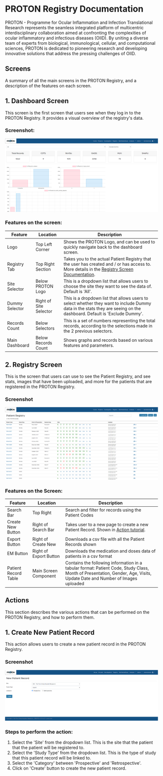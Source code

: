 # PROTON Registry Documentation
PROTON - Programme for Ocular Inflammation and Infection Translational Research represents the seamless integrated platform of multicentric interdisciplinary collaboration aimed at confronting the complexities of ocular inflammatory and infectious diseases (OIID). By uniting a diverse team of experts from biological, immunological, cellular, and computational sciences, PROTON is dedicated to pioneering research and developing innovative solutions that address the pressing challenges of OIID.

## Screens
A summary of all the main screens in the PROTON Registry, and a description of the features on each screen.

## 1. Dashboard Screen
This screen is the first screen that users see when they log in to the PROTON Registry. It provides a visual overview of the registry's data.
### Screenshot:
![dashboard screen screenshot](/src/images/dashboard.png)

### Features on the screen:
| Feature | Location | Description |
| ---- | ---- | ---- |
| Logo | Top Left Corner | Shows the PROTON Logo, and can be used to quickly navigate back to the dashboard screen. |
| Registry Tab | Top Right Section | Takes you to the actual Patient Registry that the user has created and / or has access to. More details in the [Registry Screen Documentation](#registry-screen). |
| Site Selector | Below PROTON Logo | This is a dropdown list that allows users to choose the site they want to see the data of. Default is 'All'. |
| Dummy Selector | Right of Site Selector | This is a dropdown list that allows users to select whether they want to include Dummy data in the stats they are seeing on the dashboard. Default is 'Exclude Dummy'. |
| Records Count | Below Selectors | This is a set of numbers representing the total records, according to the selections made in the 2 previous selectors. |
| Main Dashboard | Below Records Count | Shows graphs and records based on various features and parameters. |

## 2. Registry Screen
This is the screen that users can use to see the Patient Registry, and see stats, images that have been uploaded, and more for the patients that are registered in the PROTON Registry.

### Screenshot
![registry screen screenshot](/src/images/registry%20screen.png)

### Features on the Screen:
| Feature | Location | Description |
| ---- | ---- | ---- |
| Search Bar | Top Right | Search and filter for records using the Patient Codes |
| Create New Button | Right of Search Bar | Takes user to a new page to create a new Patient Record. Shown in [Action tutorial](#1-create-new-patient-record). |
| Export Button | Right of Create New | Downloads a csv file with all the Patient Records shown |
| EM Button | Right of Export Button | Downloads the medication and doses data of patients in a csv format |
| Patient Record Table | Main Screen Component | Contains the following information in a tabular format: Patient Code, Study Class, Month of Presentation, Gender, Age, Visits, Update Date and Number of Images uploaded |

## Actions

This section describes the various actions that can be performed on the PROTON Registry, and how to perform them.

## 1. Create New Patient Record
This action allows users to create a new patient record in the PROTON Registry.

### Screenshot
![new patient record creation screenshot](/src/images/CreateNewRecord.png)

### Steps to perform the action:
1. Select the 'Site' from the dropdown list. This is the site that the patient that the patient will be registered to.
2. Select the 'Study Type' from the dropdown list. This is the type of study that this patient record will be linked to.
3. Select the 'Category' between 'Prospective' and 'Retrospective'.
4. Click on 'Create' button to create the new patient record.

